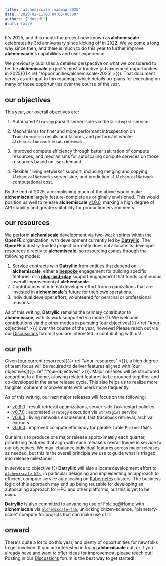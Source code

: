 ```yaml
---
title: 'alchemiscale roadmap 2025'
date: "2025-02-11T00:00:00-00:00"
authors: ["dotsdl"]
draft: false
---
```



It's 2025, and this month the project now known as **alchemiscale** celebrates its 3rd anniversary since kicking off in 2022.
We've come a long way since then, and there is much to do this year to further improve **alchemiscale**'s capabilities and user experience.

We previously published a detailed perspective on what we considered to be the **alchemiscale** project's most attractive [advancement opportunities in 2025]({{< ref "/opportunities/alchemiscale-2025" >}}). 
That document serves as an input to this roadmap, which details our plans for executing on many of those opportunities over the course of the year.

## our objectives

This year, our overall objectives are:

1. Automated `Strategy` pursuit server-side via the `Strategist` service.

2. Mechanisms for finer and more performant introspection on `Transformation` results and failures, and performant whole-`AlchemicalNetwork` result retrieval.

3. Improved compute efficiency through better saturation of compute resources, and mechanisms for autoscaling compute services on those resources based on user demand.

4. Flexible "living networks" support, including merging and copying `AlchemicalNetwork`s server-side, and prediction of `AlchemicalNetwork` computational cost.


By the end of 2025, accomplishing much of the above would make **alchemiscale** largely feature-complete as originally envisioned.
This would position us well to release **alchemiscale** [v1.0.0](https://github.com/OpenFreeEnergy/alchemiscale/milestone/14), marking a high degree of API stability and greater suitability for production environments.


## our resources

We perform **alchemiscale** development via [two-week sprints](https://github.com/orgs/OpenFreeEnergy/projects/45/views/1) within the **OpenFE** organization, with development currently led by [**Datryllic**](https://datryllic.com/).
The **OpenFE** industry-funded project currently does not allocate its developer resources directly to **alchemiscale**, so resourcing comes through the following modes:
1. Service contracts with **Datryllic** from entities that depend on **alchemiscale**, either a [**bespoke**](https://datryllic.com/services/) engagement for building specific features, or a [**plug-and-play**](https://datryllic.com/services/#plug-alchemiscale) support engagement that funds continuous overall improvement of **alchemiscale**.
2. Contributions of internal developer effort from organizations that are invested in **alchemiscale**'s future for their own operations.
3. Individual developer effort, volunteered for personal or professional reasons.

As of this writing, **Datryllic** remains the primary contributor to **alchemiscale**, with its work supported via mode (1).
We welcome contributions via the other modes in pursuing [our objectives]({{< ref "#our-objectives" >}}) over the course of the year, however!
Please reach out via our [Discussions](https://github.com/OpenFreeEnergy/alchemiscale/discussions) forum if you are interested in contributing with us!

## our path

Given [our current resources]({{< ref "#our-resources" >}}), a high degree of team focus will be required to deliver features aligned with [our objectives]({{< ref "#our-objectives" >}}).
Major releases will be structured according to a theme, allowing related features to be grouped together and co-developed in the same release cycle.
This also helps us to realize more tangible, coherent improvements with users more frequently.

As of this writing, our next major releases will focus on the following:

- [v0.6.0](https://github.com/OpenFreeEnergy/alchemiscale/milestone/16) : result retrieval optimizations, server-side `Task` restart policies
- [v0.7.0](https://github.com/OpenFreeEnergy/alchemiscale/milestone/11)  : automated `Strategy` execution via `Strategist` service
- [v0.8.0](https://github.com/OpenFreeEnergy/alchemiscale/milestone/9) : living networks enablement, fast traceback retrieval, archival extracts
- [v0.9.0](https://github.com/OpenFreeEnergy/alchemiscale/milestone/17) : improved compute efficiency for parallelizable `ProtocolDAG`s

Our aim is to produce one major release approximately each quarter, prioritizing features that align with each release's overall theme in service to our objectives.
We may rebalance individual features across major releases as needed, but this is the overall principle we use to guide what is triaged into release milestones.

In service to objective (3) **Datryllic** will also allocate development effort to [`alchemiscale-k8s`](https://github.com/datryllic/alchemiscale-k8s), in particular designing and implementing an approach to efficient compute service autoscaling on [Kubernetes](https://kubernetes.io/) clusters.
The business logic of this approach may end up being reusable for developing an autoscaling approach for HPC and other platforms, but this is yet to be seen.

**Datryllic** is also committed to advancing use of [Folding@Home](https://foldingathome.org/) with **alchemiscale** via [`alchemiscale-fah`](https://github.com/OpenFreeEnergy/alchemiscale-fah), unlocking citizen-science, "planetary-scale" compute for projects that can make use of it.

## onward

There's quite a lot to do this year, and plenty of opportunities for new folks to get involved.
If you are interested in trying **alchemiscale** out, or if you already have and want to offer ideas for improvement, please reach out!
Posting in our [Discussions](https://github.com/OpenFreeEnergy/alchemiscale/discussions) forum is the best way to get started!
